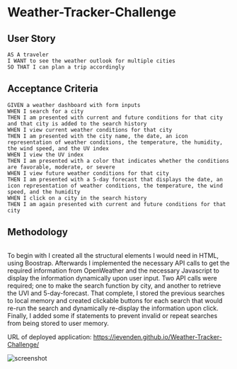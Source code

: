 # Weather-Tracker-Challenge

## User Story

```
AS A traveler
I WANT to see the weather outlook for multiple cities
SO THAT I can plan a trip accordingly
```

## Acceptance Criteria

```
GIVEN a weather dashboard with form inputs
WHEN I search for a city
THEN I am presented with current and future conditions for that city and that city is added to the search history
WHEN I view current weather conditions for that city
THEN I am presented with the city name, the date, an icon representation of weather conditions, the temperature, the humidity, the wind speed, and the UV index
WHEN I view the UV index
THEN I am presented with a color that indicates whether the conditions are favorable, moderate, or severe
WHEN I view future weather conditions for that city
THEN I am presented with a 5-day forecast that displays the date, an icon representation of weather conditions, the temperature, the wind speed, and the humidity
WHEN I click on a city in the search history
THEN I am again presented with current and future conditions for that city
```

## Methodology

```

```

To begin with I created all the structural elements I would need in HTML, using Boostrap. Afterwards I implemented the necessary
API calls to get the required information from OpenWeather and the necessary Javascript to display the information dynamically
upon user input. Two API calls were required; one to make the search function by city, and another to retrieve the UVI and 5-day-forecast. That complete, I stored the previous searches to local memory and created clickable buttons for each search that would re-run the search and dynamically re-display the information upon click. Finally, I added some if statements to prevent invalid or repeat searches from being stored to user memory.

URL of deployed application: https://jevenden.github.io/Weather-Tracker-Challenge/

![screenshot](https://user-images.githubusercontent.com/102879070/173206795-1756b534-81cb-41fe-a26f-bf9e9cd7594d.jpg)
